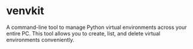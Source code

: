 # venvkit
A command-line tool to manage Python virtual environments across your entire PC. This tool allows you to create, list, and delete virtual environments conveniently.

